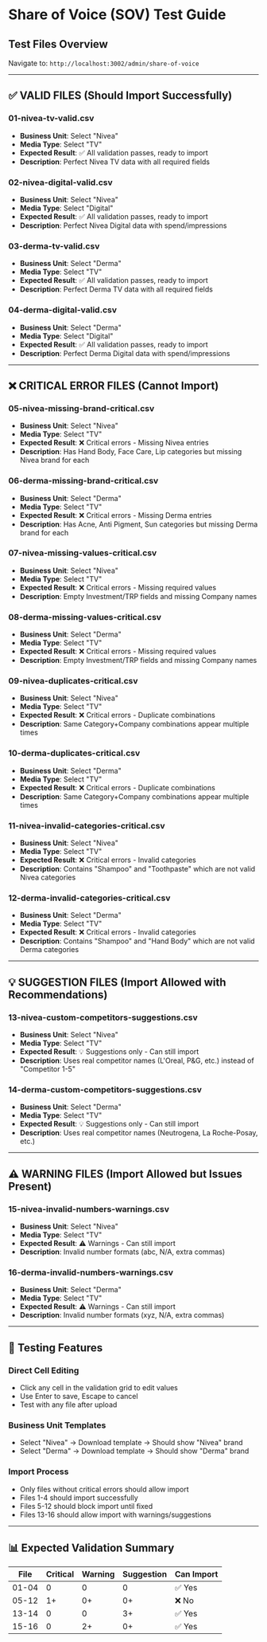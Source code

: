 # Share of Voice (SOV) Test Guide

## Test Files Overview
Navigate to: `http://localhost:3002/admin/share-of-voice`

---

## ✅ VALID FILES (Should Import Successfully)

### **01-nivea-tv-valid.csv**
- **Business Unit**: Select "Nivea"
- **Media Type**: Select "TV"
- **Expected Result**: ✅ All validation passes, ready to import
- **Description**: Perfect Nivea TV data with all required fields

### **02-nivea-digital-valid.csv**
- **Business Unit**: Select "Nivea"  
- **Media Type**: Select "Digital"
- **Expected Result**: ✅ All validation passes, ready to import
- **Description**: Perfect Nivea Digital data with spend/impressions

### **03-derma-tv-valid.csv**
- **Business Unit**: Select "Derma"
- **Media Type**: Select "TV"
- **Expected Result**: ✅ All validation passes, ready to import
- **Description**: Perfect Derma TV data with all required fields

### **04-derma-digital-valid.csv**
- **Business Unit**: Select "Derma"
- **Media Type**: Select "Digital"  
- **Expected Result**: ✅ All validation passes, ready to import
- **Description**: Perfect Derma Digital data with spend/impressions

---

## ❌ CRITICAL ERROR FILES (Cannot Import)

### **05-nivea-missing-brand-critical.csv**
- **Business Unit**: Select "Nivea"
- **Media Type**: Select "TV"
- **Expected Result**: ❌ Critical errors - Missing Nivea entries
- **Description**: Has Hand Body, Face Care, Lip categories but missing Nivea brand for each

### **06-derma-missing-brand-critical.csv** 
- **Business Unit**: Select "Derma"
- **Media Type**: Select "TV"
- **Expected Result**: ❌ Critical errors - Missing Derma entries
- **Description**: Has Acne, Anti Pigment, Sun categories but missing Derma brand for each

### **07-nivea-missing-values-critical.csv**
- **Business Unit**: Select "Nivea"
- **Media Type**: Select "TV"
- **Expected Result**: ❌ Critical errors - Missing required values
- **Description**: Empty Investment/TRP fields and missing Company names

### **08-derma-missing-values-critical.csv**
- **Business Unit**: Select "Derma"
- **Media Type**: Select "TV"
- **Expected Result**: ❌ Critical errors - Missing required values  
- **Description**: Empty Investment/TRP fields and missing Company names

### **09-nivea-duplicates-critical.csv**
- **Business Unit**: Select "Nivea"
- **Media Type**: Select "TV"
- **Expected Result**: ❌ Critical errors - Duplicate combinations
- **Description**: Same Category+Company combinations appear multiple times

### **10-derma-duplicates-critical.csv**
- **Business Unit**: Select "Derma"
- **Media Type**: Select "TV"
- **Expected Result**: ❌ Critical errors - Duplicate combinations
- **Description**: Same Category+Company combinations appear multiple times

### **11-nivea-invalid-categories-critical.csv**
- **Business Unit**: Select "Nivea"
- **Media Type**: Select "TV"
- **Expected Result**: ❌ Critical errors - Invalid categories
- **Description**: Contains "Shampoo" and "Toothpaste" which are not valid Nivea categories

### **12-derma-invalid-categories-critical.csv**
- **Business Unit**: Select "Derma"
- **Media Type**: Select "TV"  
- **Expected Result**: ❌ Critical errors - Invalid categories
- **Description**: Contains "Shampoo" and "Hand Body" which are not valid Derma categories

---

## 💡 SUGGESTION FILES (Import Allowed with Recommendations)

### **13-nivea-custom-competitors-suggestions.csv**
- **Business Unit**: Select "Nivea"
- **Media Type**: Select "TV"
- **Expected Result**: 💡 Suggestions only - Can still import
- **Description**: Uses real competitor names (L'Oreal, P&G, etc.) instead of "Competitor 1-5"

### **14-derma-custom-competitors-suggestions.csv**
- **Business Unit**: Select "Derma"
- **Media Type**: Select "TV"
- **Expected Result**: 💡 Suggestions only - Can still import  
- **Description**: Uses real competitor names (Neutrogena, La Roche-Posay, etc.)

---

## ⚠️ WARNING FILES (Import Allowed but Issues Present)

### **15-nivea-invalid-numbers-warnings.csv**
- **Business Unit**: Select "Nivea"
- **Media Type**: Select "TV"
- **Expected Result**: ⚠️ Warnings - Can still import
- **Description**: Invalid number formats (abc, N/A, extra commas)

### **16-derma-invalid-numbers-warnings.csv**
- **Business Unit**: Select "Derma"
- **Media Type**: Select "TV"
- **Expected Result**: ⚠️ Warnings - Can still import
- **Description**: Invalid number formats (xyz, N/A, extra commas)

---

## 🧪 Testing Features

### **Direct Cell Editing**
- Click any cell in the validation grid to edit values
- Use Enter to save, Escape to cancel
- Test with any file after upload

### **Business Unit Templates**
- Select "Nivea" → Download template → Should show "Nivea" brand
- Select "Derma" → Download template → Should show "Derma" brand

### **Import Process**
- Only files without critical errors should allow import
- Files 1-4 should import successfully
- Files 5-12 should block import until fixed
- Files 13-16 should allow import with warnings/suggestions

---

## 📊 Expected Validation Summary

| File | Critical | Warning | Suggestion | Can Import |
|------|----------|---------|------------|------------|
| 01-04 | 0 | 0 | 0 | ✅ Yes |
| 05-12 | 1+ | 0+ | 0+ | ❌ No |
| 13-14 | 0 | 0 | 3+ | ✅ Yes |
| 15-16 | 0 | 2+ | 0+ | ✅ Yes |